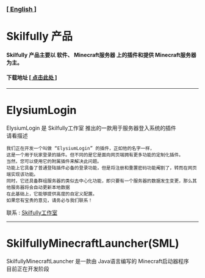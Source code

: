 ### [[ English ]](README_EN.md)
##
# Skilfully 产品
#### Skilfully 产品主要以 软件、 Minecraft服务器 上的插件和提供 Minecraft服务器 为主。
#### 下载地址 [[ 点击此处 ]](Releases)
---
# ElysiumLogin
ElysiumLogin 是 Skilfully工作室 推出的一款用于服务器登入系统的插件 \
请看描述
```
我们正在开发一个叫做 “ElysiumLogin” 的插件，正如他的名字一样，
这是一个用于玩家登录的插件。但不同的是它是面向网页端拥有更多功能的定制化插件。
当然，您可以使用它的附属插件来解决此问题。
功能上它具备了普通登陆插件必备的登录功能，但是将注册和重置密码功能阉割了，转而在网页端实现该功能。
同时，它还具备群组服务器的类似去中心化功能，即只要有一个服务器的数据发生变更，那么其他服务器将会自动更新本地数据
在此基础上，它能够提供高度的自定义配置。
如果您有宝贵的意见，请务必与我们联系！
```
联系 : [Skilfully工作室](./Skilfully/Contact.md)

---
# SkilfullyMinecraftLauncher(SML)
SkilfullyMinecraftLauncher 是一款由 Java语言编写的 Minecraft启动器程序 \
目前正在开发阶段
